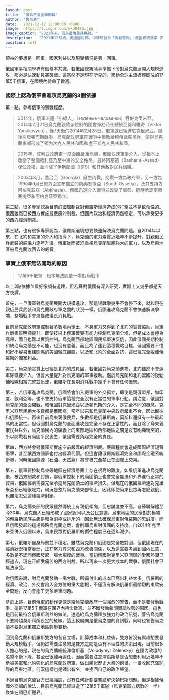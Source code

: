 ```yaml
---
layout: post
title:  "俄烏不會全面開戰"
author: "魯斯濱"
date:   2021-12-12 12:00:00 +0800
image:  https://i.imgur.com/wkUO48G.jpg
image_caption: "2021年末，俄烏邊境重兵集結。"
description:   "2021年12月初，美國國防部、中情局發布「開戰警報」：俄國總統蒲亭（Putin）已下令要集結「17萬5千俄軍」，準備在2022年2月初侵略烏克蘭。"
position: left
---
```


領袖的夢想是一回事，國家利益以及現實情況是另一回事。

<!--more-->

俄國軍事相關學界有個基本共識，若俄國總統蒲亭準備下令對烏克蘭展開大規模進攻，那必是快速動員突襲戰。這當然不是現在所見的，驚動全球主流媒體關注的17萬5千俄軍，在國境內待命了數週。

### 國際上認為俄軍會進攻烏克蘭的3個依據

第一點，參考俄軍的實戰經歷。

> 2014年，俄軍派遣「小綠人」（зелёные человечки）吞併克里米亞。2014年2月21日烏克蘭親歐派控制的國會彈劾時任總統亞努科維奇（Viktor Yanukovych），僅7天後的2014年2月28日，俄軍就已經進駐克里米亞。隨後引發頓巴斯戰爭，烏克蘭政府軍在戰爭中慘敗給親俄武裝民兵，使得烏克蘭東部形成了頓內次克人民共和國和盧干斯克人民共和國。

> 2015年，敘利亞政府軍一度面臨嚴重危機，俄國快速軍事介入，從根本上改變了整個敘利亞乃至中東的安全格局。最終阿塞德（Bashar al-Assad）保住政權，並消滅了伊斯蘭國（ISIS）和其他敵對民兵組織。

> 2008年8月，喬治亞（Georgia）發生內戰。交戰一方為政府軍，另一方為1990年9月已單方面宣布獨立的南奧賽提亞（South Ossetia），及其支持方阿柏克茲亞（Abkhazia）。俄國迅速介入戰爭並改變了局勢，同時承認南奧賽提亞和阿柏克茲亞獨立。

第二點，很多專家認為目前的國際制裁對俄羅斯經濟造成的打擊並不是致命性的。俄國雖然已被西方實施最嚴厲的制裁，但國內政治和經濟仍然穩定，可以承受更多的西方經濟制裁。

第三點，也有很多專家認為，俄羅斯迫切想要快速解決烏克蘭問題。自2014年以來，在北約和美軍的介入和指導下，烏克蘭的軍力素質近幾年不斷提升，對親俄民兵武裝的威懾力逐年升溫。俄軍從而被迫重視烏克蘭越趨強大的軍力，以及烏東地區被烏克蘭收回去的威脅。

### 事實上俄軍無法開戰的原因

> 17萬5千俄軍　根本無法開啟一場對烏戰爭

以上3點依據乍看好像頗有道理，但若真對俄國有深入研究，實際上又幾乎都是天方夜譚。

首先，一旦俄軍對烏克蘭展開大規模進攻，那這場戰爭幾乎不會停下來，就和現在親俄民兵武裝和烏克蘭政府軍之間的狀況一樣。俄國進攻烏克蘭不會快速解決爭端，整場戰爭會演變成漫長消耗戰。

目前烏克蘭政府軍控制著多數境內領土，本身軍力又得到了北約的實質協助，烏軍作戰素質明顯提升。即使技術上俄軍確實有能力控制烏克蘭全境，但是成本會極為高昂，而且也難以實質控制。烏克蘭西部地區國民都堅決反俄，因此俄國長期控制和統治烏克蘭是不可能，也沒有意義。而且為了達到這種戰略目標，俄國需要不惜和好不容易重建關係的美國徹底翻臉，以及和北約的全面對抗，這已經完全脫離俄羅斯的國家利益。

第二，烏克蘭實質上已經是北約的成員國，若俄國對烏克蘭進攻，北約雖然不會派軍隊直接介入，但會大量提升對烏克蘭的軍事援助。鑑於烏克蘭和北約盟國的後勤補給線相當完整並迅速，俄羅斯在長期消耗戰中幾乎不會有任何優勢。

第三，若俄軍進攻烏克蘭，俄國將會陷入嚴重的外交孤立，即使是親俄盟邦，如印度、敘利亞等，也不會支持俄軍這種完全沒有正當性的軍事行動。請注意，俄國對烏克蘭的全面開戰，和俄國對克里米亞以及頓巴斯的介入，是完全不同的概念。克里米亞居民絕大多數都是俄國裔，常年以來和烏克蘭中央政府嚴重不合，因此嚮往和俄國統一。再來目前烏東親俄民兵，多數都是俄羅斯裔，莫斯科還擁有一些最起碼的正當性。但俄國對烏克蘭的全面進攻是完全不存在正當性的。而且除了烏東親俄民兵以外，烏克蘭國內的廣義上的東部地區和西部地區之間是沒有明顯衝突的，所以開戰若有烏國平民喪生，俄國需要負起完全的責任。

第四，西方將會對俄羅斯實施空前嚴厲的經濟制裁。嚴厲程度會造成國際經濟短暫衝擊，甚至讓西方國家也付出經濟代價。但這會讓俄羅斯經濟完全和國際金融系統斷聯，同時俄國能源（石油、天然氣）將會被完全禁止在國際上交易。

第五，俄軍要控制烏東等地區在經濟層面上存在很高的難度。如果俄軍進攻烏克蘭後，被西方制裁和封鎖，那俄軍控制下的烏國領土也會完全無法和外界進行正常的貿易，俄國經濟需要完全承擔烏克蘭領土的經濟損失。但現在的俄國經濟連對克里米亞都已經很吃力，何況是整片烏克蘭東部領土，因此即使烏東民眾再怎麼親俄，也無法忍受這種經濟封鎖。

第六，烏克蘭東部的民眾雖然傳統上有親俄傾向，但忠誠度並不高。自蘇聯解體至今30年，烏克蘭人已經形成了國家認同以及公民意識。烏東地區的民衆對於極端的俄羅斯民族主義是較為消極或排斥的，因此無法確保烏東對俄羅斯的忠誠度。而且俄國發起的這場侵略烏克蘭之戰，會削弱烏東對俄國的支持度。自2014年克里米亞併入俄國以來，烏東民眾對俄羅斯的嚮往程度已在逐年減少。

第七，俄羅斯自身局勢並不穩定。雖然烏克蘭和俄國是完全敵對國，但俄國現在的經濟狀況相當脆弱，正在努力尋求和西方改善關係，以及還需要考慮到國內民意，多數是不認同俄國發起一場大規模的戰爭。當初俄國對克里米亞回歸的愛國熱潮已經過去，現在正經受痛苦的西方制裁。所以再來一次更大成本的戰爭，俄國社會已無法承受。

對俄國來說，對烏克蘭發動一場大戰，所需付出的成本已高出利益太多。俄羅斯的經濟、政治、外交會陷入全方位的重大危機，不僅沒有解決俄羅斯最關切的東歐安全問題，反而會產生更多嚴重問題。

基於上述，目前俄軍的動作更像是給烏克蘭政府一個強烈的警告，而不是要發動戰爭。這是17萬5千俄軍在國界內待命數週，並不斷發動新聞輿論攻勢的原因。這也是目前最符合俄羅斯利益的做法，透過給烏克蘭釋放強力的政治訊號，警告烏克蘭不要跨越莫斯科所設定的紅線。這比較偏向是俄烏之間的資訊戰，同時也警告烏克蘭不要對烏東獨立地區輕舉妄動。

回到烏克蘭和俄羅斯雙方的各自立場，計算成本和利益後，雙方皆沒有興趣想要發動大規模戰爭，但仍然需要注意的是雙方之間是否有不理性的決策出現。目前很多人擔心的是，現在的烏克蘭總統澤倫斯基（Volodymyr Zelensky）在國內政壇的名望不斷下降，甚至已很難再連任，因而需要注意澤倫斯基是否想要利用近幾年不斷被美軍和北約強化的烏克蘭政府軍，做出類似歷史大業的創舉，一舉收回充滿恥辱的烏東地區。何況這樣也是師出有名，並挽回自己的政治聲望。

不過目前烏克蘭官方已經強調，沒有任何計劃要嘗試解決頓巴斯問題。但是根據俄國外交部的說法，目前烏克蘭已經派遣了12萬5千軍隊（烏克蘭軍力總數的一半）聚集在頓巴斯邊界。

